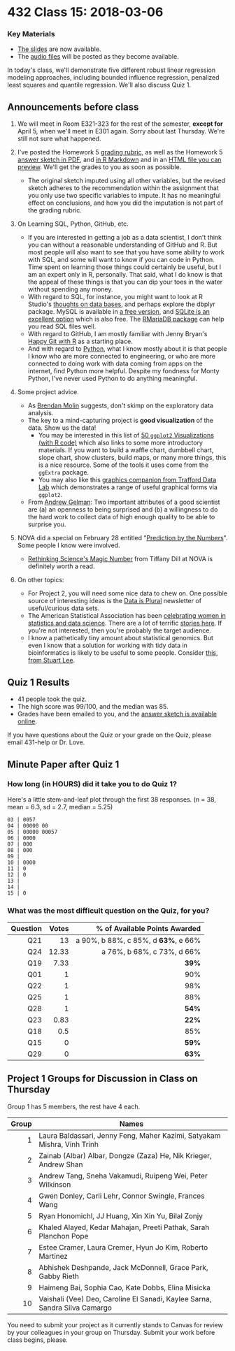 # 432 Class 15: 2018-03-06

### Key Materials

- [The slides](https://github.com/THOMASELOVE/432-2018/tree/master/slides/class15) are now available.
- The [audio files](https://github.com/THOMASELOVE/432-2018/tree/master/slides/class15) will be posted as they become available.

In today's class, we'll demonstrate five different robust linear regression modeling approaches, including bounded influence regression, penalized least squares and quantile regression. We'll also discuss Quiz 1.

## Announcements before class

1. We will meet in Room E321-323 for the rest of the semester, **except for** April 5, when we'll meet in E301 again. Sorry about last Thursday. We're still not sure what happened.

2. I've posted the Homework 5 [grading rubric](https://github.com/THOMASELOVE/432-2018/blob/master/assignments/hw5/hw5rubric.md), as well as the Homework 5 [answer sketch in PDF](https://github.com/THOMASELOVE/432-2018/blob/master/assignments/hw5/hw5sketch.pdf), and [in R Markdown](https://raw.githubusercontent.com/THOMASELOVE/432-2018/master/assignments/hw5/hw5sketch.Rmd) and in an [HTML file you can preview](http://htmlpreview.github.io/?https://github.com/THOMASELOVE/432-2018/blob/master/assignments/hw5/hw5sketch.html). We'll get the grades to you as soon as possible.
    - The original sketch imputed using all other variables, but the revised sketch adheres to the recommendation within the assignment that you only use two specific variables to impute. It has no meaningful effect on conclusions, and how you did the imputation is not part of the grading rubric.

3. On Learning SQL, Python, GitHub, etc.
    - If you are interested in getting a job as a data scientist, I don't think you can without a reasonable understanding of GitHub and R. But most people will also want to see that you have some ability to work with SQL, and some will want to know if you can code in Python. Time spent on learning those things could certainly be useful, but I am an expert only in R, personally. That said, what I do know is that the appeal of these things is that you can dip your toes in the water without spending any money.
    - With regard to SQL, for instance, you might want to look at R Studio's [thoughts on data bases](https://db.rstudio.com/), and perhaps explore the dbplyr package. MySQL is available in [a free version](https://dev.mysql.com/downloads/mysql/), and [SQLite is an excellent option](https://www.sqlite.org/index.html) which is also free. The [RMariaDB package](https://github.com/r-dbi/RMariaDB) can help you read SQL files well.
    - With regard to GitHub, I am mostly familiar with Jenny Bryan's [Happy Git with R](http://happygitwithr.com/) as a starting place.
    - And with regard to [Python](https://www.python.org/), what I know mostly about it is that people I know who are more connected to engineering, or who are more connected to doing work with data coming from apps on the internet, find Python more helpful. Despite my fondness for Monty Python, I've never used Python to do anything meaningful.

4. Some project advice.
    - As [Brendan Molin](https://twitter.com/bmo_molin/status/969596193692180480?s=11) suggests, don't skimp on the exploratory data analysis.
    - The key to a mind-capturing project is **good visualization** of the data. Show us the data!
        - You may be interested in this list of [50 `ggplot2` Visualizations (with R code)](http://r-statistics.co/Top50-Ggplot2-Visualizations-MasterList-R-Code.html) which also links to some more introductory materials. If you want to build a waffle chart, dumbbell chart, slope chart, show clusters, build maps, or many more things, this is a nice resource. Some of the tools it uses come from the `ggExtra` package.
        - You may also like this [graphics companion from Trafford Data Lab](http://www.trafforddatalab.io/graphics_companion/index.html) which demonstrates a range of useful graphical forms via `ggplot2`.
    - From [Andrew Gelman](http://andrewgelman.com/2018/03/02/audition-fools-explore/): Two important attributes of a good scientist are (a) an openness to being surprised and (b) a willingness to do the hard work to collect data of high enough quality to be able to surprise you.

5. NOVA did a special on February 28 entitled "[Prediction by the Numbers](http://www.pbs.org/wgbh/nova/physics/prediction-numbers.html)". Some people I know were involved.
    - [Rethinking Science's Magic Number](http://www.pbs.org/wgbh/nova/next/body/rethinking-sciences-magic-number/) from Tiffany Dill at NOVA is definitely worth a read.

6. On other topics:
    - For Project 2, you will need some nice data to chew on. One possible source of interesting ideas is the [Data is Plural](https://tinyletter.com/data-is-plural) newsletter of useful/curious data sets.
    - The American Statistical Association has been [celebrating women in statistics and data science](https://www.youtube.com/watch?v=y2udE5N4l_4). There are a lot of terrific [stories here](http://magazine.amstat.org/statisticians-in-history/wis/?utm_content=buffer43082&utm_medium=social&utm_source=twitter.com&utm_campaign=buffer). If you're not interested, then you're probably the target audience.
    - I know a pathetically tiny amount about statistical genomics. But even I know that a solution for working with tidy data in bioinformatics is likely to be useful to some people. Consider [this, from Stuart Lee](https://sa-lee.github.io/plyranges/).
    
## Quiz 1 Results

- 41 people took the quiz. 
- The high score was 99/100, and the median was 85. 
- Grades have been emailed to you, and the [answer sketch is available online](https://github.com/THOMASELOVE/432-2018/tree/master/quizzes/quiz1).

If you have questions about the Quiz or your grade on the Quiz, please email 431-help or Dr. Love.

## Minute Paper after Quiz 1

### How long (in HOURS) did it take you to do Quiz 1?

Here's a little stem-and-leaf plot through the first 38 responses. (n = 38, mean = 6.3, sd = 2.7, median = 5.25)

```
03 | 0057
04 | 00000 00
05 | 00000 00057
06 | 0000
07 | 000
08 | 000
09 |
10 | 0000
11 | 0
12 | 0
13 |
14 |
15 | 0
```

### What was the most difficult question on the Quiz, for you?

Question | Votes | % of Available Points Awarded
---: | ---: | --------------:
Q21 | 13    | a 90%, b 88%, c 85%, d **63%**, e 66%
Q24 | 12.33 | a 76%, b 68%, c 73%, d 66%
Q19 | 7.33  | **39%**
Q01 | 1     | 90%
Q22 | 1     | 98%
Q25 | 1     | 88%
Q28 | 1     | **54%**
Q23 | 0.83  | **22%**
Q18 | 0.5   | 85%
Q15 | 0     | **59%**
Q29 | 0     | **63%**

## Project 1 Groups for Discussion in Class on Thursday

Group 1 has 5 members, the rest have 4 each.

Group | Names
------: | -----------------------------------------------------------------------------
1 | Laura Baldassari, Jenny Feng, Maher Kazimi, Satyakam Mishra, Vinh Trinh
2 | Zainab (Albar) Albar, Dongze (Zaza) He, Nik Krieger, Andrew Shan
3 | Andrew Tang, Sneha Vakamudi, Ruipeng Wei, Peter Wilkinson
4 | Gwen Donley, Carli Lehr, Connor Swingle, Frances Wang
5 | Ryan Honomichl, JJ Huang, Xin Xin Yu, Bilal Zonjy
6 | Khaled Alayed, Kedar Mahajan, Preeti Pathak, Sarah Planchon Pope
7 | Estee Cramer, Laura Cremer, Hyun Jo Kim, Roberto Martinez
8 | Abhishek Deshpande, Jack McDonnell, Grace Park, Gabby Rieth
9 | Haimeng Bai, Sophia Cao, Kate Dobbs, Elina Misicka
10 | Vaishali (Vee) Deo, Caroline El Sanadi, Kaylee Sarna, Sandra Silva Camargo

You need to submit your project as it currently stands to Canvas for review by your colleagues in your group on Thursday. Submit your work before class begins, please.
